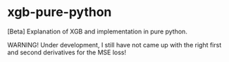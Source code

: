 # xgb-pure-python


[Beta] Explanation of XGB and implementation in pure python.

WARNING! Under development, I still have not came up with the right first and second derivatives for the MSE loss!
